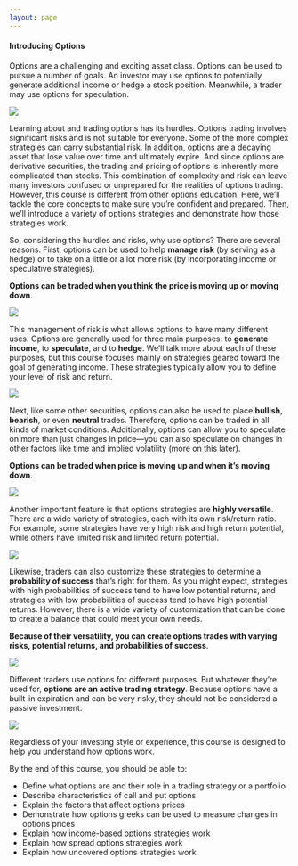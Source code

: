 ```yaml
---
layout: page
---
```


#### Introducing Options

Options are a challenging and exciting asset class. Options can be used to pursue a number of goals. An investor may use options to potentially generate additional income or hedge a stock position. Meanwhile, a trader may use options for speculation.

![](https://education.ameritrade.com/content/cms/images/BDTO_Lesson_1.10.01.jpg)

Learning about and trading options has its hurdles. Options trading involves significant risks and is not suitable for everyone. Some of the more complex strategies can carry substantial risk. In addition, options are a decaying asset that lose value over time and ultimately expire. And since options are derivative securities, the trading and pricing of options is inherently more complicated than stocks. This combination of complexity and risk can leave many investors confused or unprepared for the realities of options trading. However, this course is different from other options education. Here, we’ll tackle the core concepts to make sure you’re confident and prepared. Then, we’ll introduce a variety of options strategies and demonstrate how those strategies work.

So, considering the hurdles and risks, why use options? There are several reasons. First, options can be used to help **manage risk**  (by serving as a hedge) or to take on a little or a lot more risk (by incorporating income or speculative strategies).

**Options can be traded when you think the price is moving up or moving down**.

![](https://education.ameritrade.com/content/cms/images/BDTO_Lesson_1.10.02.jpg)

This management of risk is what allows options to have many different uses. Options are generally used for three main purposes: to  **generate income**, to  **speculate**, and to  **hedge**. We’ll talk more about each of these purposes, but this course focuses mainly on strategies geared toward the goal of generating income. These strategies typically allow you to define your level of risk and return.

![](https://education.ameritrade.com/content/cms/images/BDTO_Lesson_1.10.03.jpg)

Next, like some other securities, options can also be used to place  **bullish**,  **bearish**, or even  **neutral**  trades. Therefore, options can be traded in all kinds of market conditions. Additionally, options can allow you to speculate on more than just changes in price—you can also speculate on changes in other factors like time and implied volatility (more on this later).

**Options can be traded when price is moving up and when it’s moving down**.

![](https://education.ameritrade.com/content/cms/images/BDTO_Lesson_1.10.04.jpg)

Another important feature is that options strategies are  **highly versatile**. There are a wide variety of strategies, each with its own risk/return ratio. For example, some strategies have very high risk and high return potential, while others have limited risk and limited return potential.

![](https://education.ameritrade.com/content/cms/images/BDTO_Lesson_1.10.05.jpg)

Likewise, traders can also customize these strategies to determine a  **probability of success**  that’s right for them. As you might expect, strategies with high probabilities of success tend to have low potential returns, and strategies with low probabilities of success tend to have high potential returns. However, there is a wide variety of customization that can be done to create a balance that could meet your own needs.

**Because of their versatility, you can create options trades with varying risks, potential returns, and probabilities of success**.

![](https://education.ameritrade.com/content/cms/images/BDTO_Lesson_1.10.06.jpg)

Different traders use options for different purposes. But whatever they’re used for,  **options are an active trading strategy**. Because options have a built-in expiration and can be very risky, they should not be considered a passive investment.

![](https://education.ameritrade.com/content/cms/images/BDTO_Lesson_1.10.07.jpg)

Regardless of your investing style or experience, this course is designed to help you understand how options work.

By the end of this course, you should be able to:

-   Define what options are and their role in a trading strategy or a portfolio
-   Describe characteristics of call and put options
-   Explain the factors that affect options prices
-   Demonstrate how options greeks can be used to measure changes in options prices
-   Explain how income-based options strategies work
-   Explain how spread options strategies work
-   Explain how uncovered options strategies work
<!--stackedit_data:
eyJoaXN0b3J5IjpbLTE0OTc0MDc2NjddfQ==
-->